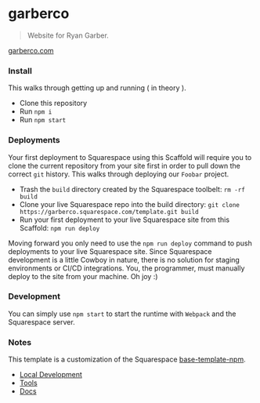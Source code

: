 garberco
========

> Website for Ryan Garber.

[garberco.com](http://garberco.com)



### Install
This walks through getting up and running ( in theory ).

* Clone this repository
* Run `npm i`
* Run `npm start`


### Deployments
Your first deployment to Squarespace using this Scaffold will require you to clone the current repository from your site first in order to pull down the correct `git` history. This walks through deploying our `Foobar` project.

* Trash the `build` directory created by the Squarespace toolbelt: `rm -rf build`
* Clone your live Squarespace repo into the build directory: `git clone https://garberco.squarespace.com/template.git build`
* Run your first deployment to your live Squarespace site from this Scaffold: `npm run deploy`

Moving forward you only need to use the `npm run deploy` command to push deployments to your live Squarespace site. Since Squarespace development is a little Cowboy in nature, there is no solution for staging environments or CI/CD integrations. You, the programmer, must manually deploy to the site from your machine. Oh joy :)


### Development
You can simply use `npm start` to start the runtime with `Webpack` and the Squarespace server.



### Notes

This template is a customization of the Squarespace [base-template-npm](https://github.com/Squarespace/base-template-npm).

* [Local Development](https://developers.squarespace.com/local-development)
* [Tools](https://developers.squarespace.com/tools)
* [Docs](https://developers.squarespace.com/quick-start)
